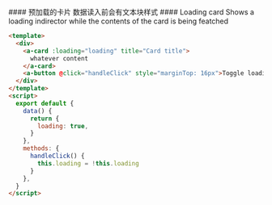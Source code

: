 <cn>
  #### 预加载的卡片
  数据读入前会有文本块样式
</cn>

<us>
  #### Loading card
  Shows a loading indirector while the contents of the card is being featched
</us>

```html
<template>
  <div>
    <a-card :loading="loading" title="Card title">
      whatever content
    </a-card>
    <a-button @click="handleClick" style="marginTop: 16px">Toggle loading</a-button>
  </div>
</template>
<script>
  export default {
    data() {
      return {
        loading: true,
      }
    },
    methods: {
      handleClick() {
        this.loading = !this.loading
      }
    },
  }
</script>
```


